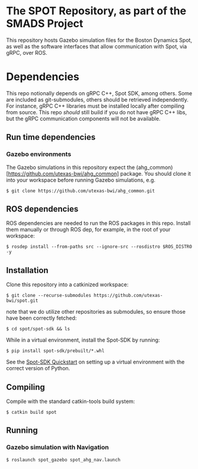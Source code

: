 # The SPOT Repository, as part of the SMADS Project

This repository hosts Gazebo simulation files for the Boston Dynamics Spot, as well as the software interfaces that allow communication with Spot, via gRPC, over ROS.

# Dependencies

This repo notionally depends on gRPC C++, Spot SDK, among others. Some are included as git-submodules, others should be retrieved independently. For instance, gRPC C++ libraries must be installed locally after compiling from source. This repo *should* still build if you do not have gRPC C++ libs, but the gRPC communication components will not be available.

## Run time dependencies

### Gazebo environments
The Gazebo simulations in this repository expect the (ahg_common)[https://github.com/utexas-bwi/ahg_common] package. You should clone it into your workspace before running Gazebo simulations, e.g.

	$ git clone https://github.com/utexas-bwi/ahg_common.git


## ROS dependencies
ROS dependencies are needed to run the ROS packages in this repo. Install them manually or through ROS dep, for example, in the root of your workspace:

	$ rosdep install --from-paths src --ignore-src --rosdistro $ROS_DISTRO -y

## Installation
Clone this repository into a catkinized workspace:

	$ git clone --recurse-submodules https://github.com/utexas-bwi/spot.git

note that we do utilize other repositories as submodules, so ensure those have been correctly fetched: 

	$ cd spot/spot-sdk && ls
	
While in a virtual environment, install the Spot-SDK by running:

	$ pip install spot-sdk/prebuilt/*.whl
	
See the [Spot-SDK Quickstart](https://github.com/utexas-bwi/spot-sdk/blob/master/docs/python/quickstart.md#manage-multiple-python-environments-with-virtualenv) on setting up a virtual environment with the correct version of Python.

## Compiling
Compile with the standard catkin-tools build system:

	$ catkin build spot

## Running

### Gazebo simulation with Navigation

	$ roslaunch spot_gazebo spot_ahg_nav.launch 
